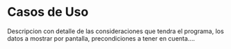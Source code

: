 # Casos de Uso

Descripcion con detalle de las consideraciones que tendra el programa, 
los datos a mostrar por pantalla, precondiciones a tener en cuenta....
